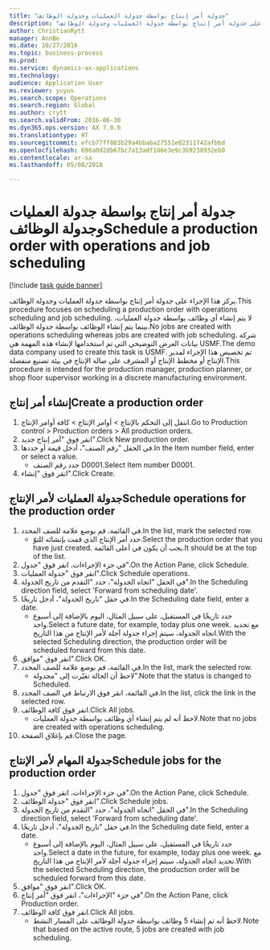 ```yaml
--- 
title: "جدولة أمر إنتاج بواسطة جدولة العمليات وجدولة الوظائف"
description: "يركز هذا الإجراء على جدولة أمر إنتاج بواسطة جدولة العمليات وجدولة الوظائف."
author: ChristianRytt
manager: AnnBe
ms.date: 10/27/2016
ms.topic: business-process
ms.prod: 
ms.service: dynamics-ax-applications
ms.technology: 
audience: Application User
ms.reviewer: yuyus
ms.search.scope: Operations
ms.search.region: Global
ms.author: crytt
ms.search.validFrom: 2016-06-30
ms.dyn365.ops.version: AX 7.0.0
ms.translationtype: HT
ms.sourcegitcommit: efcb77ff883b29a4bbaba27551e02311742afbbd
ms.openlocfilehash: 690a0d2db67bc7a13adf186e3e9c3b9238932eb0
ms.contentlocale: ar-sa
ms.lasthandoff: 05/08/2018

---
```

# <a name="schedule-a-production-order-with-operations-and-job-scheduling"></a><span data-ttu-id="c4e62-103">جدولة أمر إنتاج بواسطة جدولة العمليات وجدولة الوظائف</span><span class="sxs-lookup"><span data-stu-id="c4e62-103">Schedule a production order with operations and job scheduling</span></span>

[!include [task guide banner](../../includes/task-guide-banner.md)]

<span data-ttu-id="c4e62-104">يركز هذا الإجراء على جدولة أمر إنتاج بواسطة جدولة العمليات وجدولة الوظائف.</span><span class="sxs-lookup"><span data-stu-id="c4e62-104">This procedure focuses on scheduling a production order with operations scheduling and job scheduling.</span></span> <span data-ttu-id="c4e62-105">لا يتم إنشاء أي وظائف بواسطة جدولة العمليات، بينما يتم إنشاء الوظائف بواسطة جدولة الوظائف.</span><span class="sxs-lookup"><span data-stu-id="c4e62-105">No jobs are created with operations scheduling whereas jobs are created with job scheduling.</span></span> <span data-ttu-id="c4e62-106">شركة بيانات العرض التوضيحي التي تم استخدامها لإنشاء هذه المهمة هي USMF.‬</span><span class="sxs-lookup"><span data-stu-id="c4e62-106">The demo data company used to create this task is USMF.</span></span> <span data-ttu-id="c4e62-107">تم تخصيص هذا الإجراء لمدير الإنتاج أو مخطط الإنتاج أو المشرف على صالة الإنتاج‬ في بيئة تصنيع منفصلة.</span><span class="sxs-lookup"><span data-stu-id="c4e62-107">This procedure is intended for the production manager, production planner, or shop floor supervisor working in a discrete manufacturing environment.</span></span>


## <a name="create-a-production-order"></a><span data-ttu-id="c4e62-108">إنشاء أمر إنتاج</span><span class="sxs-lookup"><span data-stu-id="c4e62-108">Create a production order</span></span>
1. <span data-ttu-id="c4e62-109">انتقل إلى التحكم بالإنتاج‬ > أوامر الإنتاج > كافة أوامر الإنتاج.</span><span class="sxs-lookup"><span data-stu-id="c4e62-109">Go to Production control > Production orders > All production orders.</span></span>
2. <span data-ttu-id="c4e62-110">انقر فوق "أمر إنتاج جديد".</span><span class="sxs-lookup"><span data-stu-id="c4e62-110">Click New production order.</span></span>
3. <span data-ttu-id="c4e62-111">في الحقل "رقم الصنف"، أدخل قيمة أو حددها.</span><span class="sxs-lookup"><span data-stu-id="c4e62-111">In the Item number field, enter or select a value.</span></span>
    * <span data-ttu-id="c4e62-112">حدد رقم الصنف D0001.</span><span class="sxs-lookup"><span data-stu-id="c4e62-112">Select Item number D0001.</span></span>  
4. <span data-ttu-id="c4e62-113">انقر فوق "إنشاء".</span><span class="sxs-lookup"><span data-stu-id="c4e62-113">Click Create.</span></span>

## <a name="schedule-operations-for-the-production-order"></a><span data-ttu-id="c4e62-114">جدولة العمليات لأمر الإنتاج</span><span class="sxs-lookup"><span data-stu-id="c4e62-114">Schedule operations for the production order</span></span>
1. <span data-ttu-id="c4e62-115">في القائمة، قم بوضع علامة للصف المحدد.</span><span class="sxs-lookup"><span data-stu-id="c4e62-115">In the list, mark the selected row.</span></span>
    * <span data-ttu-id="c4e62-116">حدد أمر الإنتاج الذي قمت بإنشائه للتوّ.</span><span class="sxs-lookup"><span data-stu-id="c4e62-116">Select the production order that you have just created.</span></span> <span data-ttu-id="c4e62-117">يجب أن يكون في أعلى القائمة.</span><span class="sxs-lookup"><span data-stu-id="c4e62-117">It should be at the top of the list.</span></span>      
2. <span data-ttu-id="c4e62-118">في جزء الإجراءات، انقر فوق "جدول".</span><span class="sxs-lookup"><span data-stu-id="c4e62-118">On the Action Pane, click Schedule.</span></span>
3. <span data-ttu-id="c4e62-119">انقر فوق "جدولة العمليات".</span><span class="sxs-lookup"><span data-stu-id="c4e62-119">Click Schedule operations.</span></span>
4. <span data-ttu-id="c4e62-120">في الحقل "اتجاه الجدولة"، حدد "التقدم من تاريخ الجدولة‬".</span><span class="sxs-lookup"><span data-stu-id="c4e62-120">In the Scheduling direction field, select 'Forward from scheduling date'.</span></span>
5. <span data-ttu-id="c4e62-121">في حقل "تاريخ الجدولة"، أدخل تاريخًا.</span><span class="sxs-lookup"><span data-stu-id="c4e62-121">In the Scheduling date field, enter a date.</span></span>
    * <span data-ttu-id="c4e62-122">حدد تاريخًا في المستقبل، على سبيل المثال، اليوم بالإضافة إلى أسبوع واحد.</span><span class="sxs-lookup"><span data-stu-id="c4e62-122">Select a future date, for example, today plus one week.</span></span> <span data-ttu-id="c4e62-123">مع تحديد اتجاه الجدولة، سيتم إجراء جدولة آجلة لأمر الإنتاج من هذا التاريخ.</span><span class="sxs-lookup"><span data-stu-id="c4e62-123">With the selected Scheduling direction, the production order will be scheduled forward from this date.</span></span>  
6. <span data-ttu-id="c4e62-124">انقر فوق "موافق".</span><span class="sxs-lookup"><span data-stu-id="c4e62-124">Click OK.</span></span>
7. <span data-ttu-id="c4e62-125">في القائمة، قم بوضع علامة للصف المحدد.</span><span class="sxs-lookup"><span data-stu-id="c4e62-125">In the list, mark the selected row.</span></span>
    * <span data-ttu-id="c4e62-126">لاحظ أن الحالة تغيّرت إلى "مجدولة".</span><span class="sxs-lookup"><span data-stu-id="c4e62-126">Note that the status is changed to Scheduled.</span></span>  
8. <span data-ttu-id="c4e62-127">في القائمة، انقر فوق الارتباط في الصف المحدد.</span><span class="sxs-lookup"><span data-stu-id="c4e62-127">In the list, click the link in the selected row.</span></span>
9. <span data-ttu-id="c4e62-128">انقر فوق كافة الوظائف.</span><span class="sxs-lookup"><span data-stu-id="c4e62-128">Click All jobs.</span></span>
    * <span data-ttu-id="c4e62-129">لاحظ أنه لم يتم إنشاء أي وظائف بواسطة جدولة العمليات.</span><span class="sxs-lookup"><span data-stu-id="c4e62-129">Note that no jobs are created with operations scheduling.</span></span>  
10. <span data-ttu-id="c4e62-130">قم بإغلاق الصفحة.</span><span class="sxs-lookup"><span data-stu-id="c4e62-130">Close the page.</span></span>

## <a name="schedule-jobs-for-the-production-order"></a><span data-ttu-id="c4e62-131">جدولة المهام لأمر الإنتاج</span><span class="sxs-lookup"><span data-stu-id="c4e62-131">Schedule jobs for the production order</span></span>
1. <span data-ttu-id="c4e62-132">في جزء الإجراءات، انقر فوق "جدول".</span><span class="sxs-lookup"><span data-stu-id="c4e62-132">On the Action Pane, click Schedule.</span></span>
2. <span data-ttu-id="c4e62-133">انقر فوق "جدولة الوظائف".</span><span class="sxs-lookup"><span data-stu-id="c4e62-133">Click Schedule jobs.</span></span>
3. <span data-ttu-id="c4e62-134">في الحقل "اتجاه الجدولة"، حدد "التقدم من تاريخ الجدولة‬".</span><span class="sxs-lookup"><span data-stu-id="c4e62-134">In the Scheduling direction field, select 'Forward from scheduling date'.</span></span>
4. <span data-ttu-id="c4e62-135">في حقل "تاريخ الجدولة"، أدخل تاريخًا.</span><span class="sxs-lookup"><span data-stu-id="c4e62-135">In the Scheduling date field, enter a date.</span></span>
    * <span data-ttu-id="c4e62-136">حدد تاريخًا في المستقبل، على سبيل المثال، اليوم بالإضافة إلى أسبوع واحد.</span><span class="sxs-lookup"><span data-stu-id="c4e62-136">Select a date in the future, for example, today plus one week.</span></span> <span data-ttu-id="c4e62-137">مع تحديد اتجاه الجدولة، سيتم إجراء جدولة آجلة لأمر الإنتاج من هذا التاريخ.</span><span class="sxs-lookup"><span data-stu-id="c4e62-137">With the selected Scheduling direction, the production order will be scheduled forward from this date.</span></span>  
5. <span data-ttu-id="c4e62-138">انقر فوق "موافق".</span><span class="sxs-lookup"><span data-stu-id="c4e62-138">Click OK.</span></span>
6. <span data-ttu-id="c4e62-139">في جزء "الإجراءات"، انقر فوق "أمر إنتاج".</span><span class="sxs-lookup"><span data-stu-id="c4e62-139">On the Action Pane, click Production order.</span></span>
7. <span data-ttu-id="c4e62-140">انقر فوق كافة الوظائف.</span><span class="sxs-lookup"><span data-stu-id="c4e62-140">Click All jobs.</span></span>
    * <span data-ttu-id="c4e62-141">لاحظ أنه تم إنشاء 5 وظائف بواسطة جدولة الوظائف على المسار النشط.</span><span class="sxs-lookup"><span data-stu-id="c4e62-141">Note that based on the active route, 5 jobs are created with job scheduling.</span></span>  


